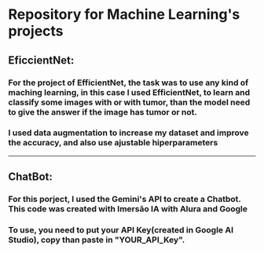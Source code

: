 # Repository for Machine Learning's projects

## EficcientNet:

### For the project of EfficientNet, the task was to use any kind of maching learning, in this case I used EfficientNet, to learn and classify some images with or with tumor, than the model need to give the answer if the image has tumor or not. 
### I used data augmentation to increase my dataset and improve the accuracy, and also use ajustable hiperparameters 
------
## ChatBot:

### For this porject, I used the Gemini's API to create a Chatbot. This code was created with Imersão IA with Alura and Google
### To use, you need to put your API Key(created in Google AI Studio), copy than paste in "YOUR_API_Key".
